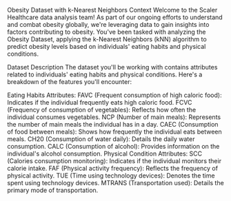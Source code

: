 Obesity Dataset with k-Nearest Neighbors
Context
Welcome to the Scaler Healthcare data analysis team! As part of our ongoing efforts to understand and combat obesity globally, we're leveraging data to gain insights into factors contributing to obesity. You've been tasked with analyzing the Obesity Dataset, applying the k-Nearest Neighbors (kNN) algorithm to predict obesity levels based on individuals' eating habits and physical conditions.

Dataset Description
The dataset you'll be working with contains attributes related to individuals' eating habits and physical conditions. Here's a breakdown of the features you'll encounter:

Eating Habits Attributes:
FAVC (Frequent consumption of high caloric food): Indicates if the individual frequently eats high caloric food.
FCVC (Frequency of consumption of vegetables): Reflects how often the individual consumes vegetables.
NCP (Number of main meals): Represents the number of main meals the individual has in a day.
CAEC (Consumption of food between meals): Shows how frequently the individual eats between meals.
CH20 (Consumption of water daily): Details the daily water consumption.
CALC (Consumption of alcohol): Provides information on the individual's alcohol consumption.
Physical Condition Attributes:
SCC (Calories consumption monitoring): Indicates if the individual monitors their calorie intake.
FAF (Physical activity frequency): Reflects the frequency of physical activity.
TUE (Time using technology devices): Denotes the time spent using technology devices.
MTRANS (Transportation used): Details the primary mode of transportation.
